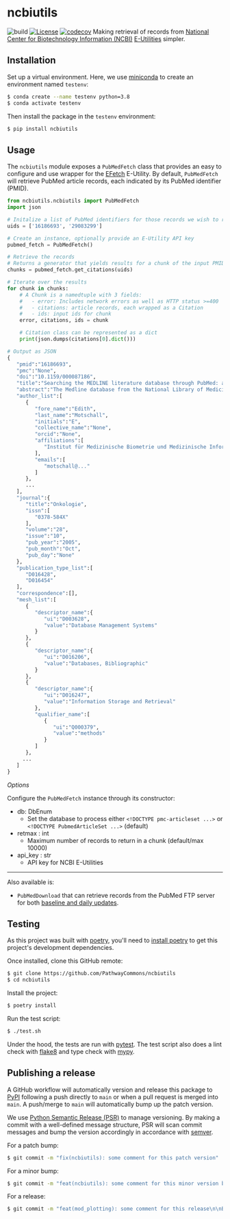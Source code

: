 # ncbiutils

![build](https://github.com/PathwayCommons/ncbiutils/actions/workflows/build.yml/badge.svg)
[![License](https://img.shields.io/badge/License-MIT-blue.svg)](https://github.com/PathwayCommons/ncbiutils/LICENSE)
[![codecov](https://codecov.io/gh/PathwayCommons/ncbiutils/branch/main/graph/badge.svg?token=CFD1jGfNKl)](https://codecov.io/gh/PathwayCommons/ncbiutils)
Making retrieval of records from [National Center for Biotechnology Information (NCBI)](https://www.ncbi.nlm.nih.gov/) [E-Utilities](https://www.ncbi.nlm.nih.gov/books/NBK25499/) simpler.

## Installation

Set up a virtual environment. Here, we use [miniconda](https://docs.conda.io/en/latest/miniconda.html) to create an environment named `testenv`:

```bash
$ conda create --name testenv python=3.8
$ conda activate testenv
```

Then install the package in the `testenv` environment:

```bash
$ pip install ncbiutils
```

## Usage

The `ncbiutils` module exposes a `PubMedFetch` class that provides an easy to configure and use wrapper for the [EFetch](https://www.ncbi.nlm.nih.gov/books/NBK25499/#chapter4.EFetch) E-Utility. By default, `PubMedFetch` will retrieve PubMed article records, each indicated by its PubMed identifier (PMID).

```python
from ncbiutils.ncbiutils import PubMedFetch
import json

# Initalize a list of PubMed identifiers for those records we wish to retrieve
uids = ['16186693', '29083299']

# Create an instance, optionally provide an E-Utility API key
pubmed_fetch = PubMedFetch()

# Retrieve the records
# Returns a generator that yields results for a chunk of the input PMIDs (see Options)
chunks = pubmed_fetch.get_citations(uids)

# Iterate over the results
for chunk in chunks:
    # A Chunk is a namedtuple with 3 fields:
    #   - error: Includes network errors as well as HTTP status >=400
    #   - citations: article records, each wrapped as a Citation
    #   - ids: input ids for chunk
    error, citations, ids = chunk

    # Citation class can be represented as a dict
    print(json.dumps(citations[0].dict()))

# Output as JSON
{
   "pmid":"16186693",
   "pmc":"None",
   "doi":"10.1159/000087186",
   "title":"Searching the MEDLINE literature database through PubMed: a short guide.",
   "abstract":"The Medline database from the National Library of Medicine (NLM) contains more than 12 million bibliographic citations from over 4,600 international biomedical journals...",
   "author_list":[
      {
         "fore_name":"Edith",
         "last_name":"Motschall",
         "initials":"E",
         "collective_name":"None",
         "orcid":"None",
         "affiliations":[
            "Institut für Medizinische Biometrie und Medizinische Informatik, Universität Freiburg, Germany. motschall@mi.ukl.uni-freiburg.de"
         ],
         "emails":[
            "motschall@..."
         ]
      },
      ...
   ],
   "journal":{
      "title":"Onkologie",
      "issn":[
         "0378-584X"
      ],
      "volume":"28",
      "issue":"10",
      "pub_year":"2005",
      "pub_month":"Oct",
      "pub_day":"None"
   },
   "publication_type_list":[
      "D016428",
      "D016454"
   ],
   "correspondence":[],
   "mesh_list":[
      {
         "descriptor_name":{
            "ui":"D003628",
            "value":"Database Management Systems"
         }
      },
      {
         "descriptor_name":{
            "ui":"D016206",
            "value":"Databases, Bibliographic"
         }
      },
      {
         "descriptor_name":{
            "ui":"D016247",
            "value":"Information Storage and Retrieval"
         },
         "qualifier_name":[
            {
               "ui":"Q000379",
               "value":"methods"
            }
         ]
      },
     ...
   ]
}
```

*Options*

Configure the `PubMedFetch` instance through its constructor:

- db: DbEnum
  - Set the database to process either `<!DOCTYPE pmc-articleset ...>` or `<!DOCTYPE PubmedArticleSet ...>` (default)
- retmax : int
  - Maximum number of records to return in a chunk (default/max 10000)
- api_key : str
  - API key for NCBI E-Utilities

---

Also available is:
  - `PubMedDownload` that can retrieve records from the PubMed FTP server for both [baseline and daily updates](https://pubmed.ncbi.nlm.nih.gov/download/).

## Testing

As this project was built with [poetry](https://python-poetry.org), you'll need to [install poetry](https://python-poetry.org/docs/#installation) to get this project's development dependencies.

Once installed, clone this GitHub remote:

```bash
$ git clone https://github.com/PathwayCommons/ncbiutils
$ cd ncbiutils
```

Install the project:

```bash
$ poetry install
```

Run the test script:

```bash
$ ./test.sh
```

Under the hood, the tests are run with [pytest](https://docs.pytest.org/). The test script also does a lint check with [flake8](https://flake8.pycqa.org/) and type check with [mypy](http://mypy-lang.org/).


## Publishing a release

A GitHub workflow will automatically version and release this package to [PyPI](https://pypi.org/) following a push directly to `main` or when a pull request is merged into `main`. A push/merge to `main` will automatically bump up the patch version.

We use [Python Semantic Release (PSR)](https://python-semantic-release.readthedocs.io/en/latest/) to manage versioning. By making a commit with a well-defined message structure, PSR will scan commit messages and bump the version accordingly in accordance with [semver](https://python-poetry.org/docs/cli/#version).

For a patch bump:

```bash
$ git commit -m "fix(ncbiutils): some comment for this patch version"
```

For a minor bump:

```bash
$ git commit -m "feat(ncbiutils): some comment for this minor version bump"
```

For a release:

```bash
$ git commit -m "feat(mod_plotting): some comment for this release\n\nBREAKING CHANGE: other footer text."
```
